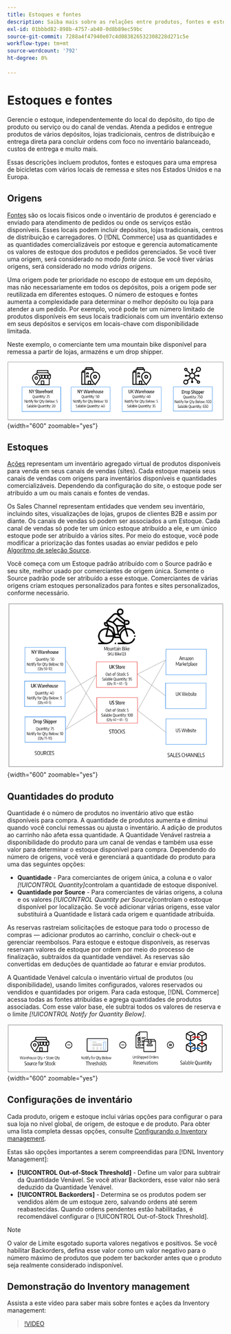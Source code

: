 ```yaml
---
title: Estoques e fontes
description: Saiba mais sobre as relações entre produtos, fontes e estoques.
exl-id: 01bbbd82-898b-4757-ab40-0d8b89ec59bc
source-git-commit: 7288a4f47940e07c4d083826532308228d271c5e
workflow-type: tm+mt
source-wordcount: '792'
ht-degree: 0%

---
```


# Estoques e fontes

Gerencie o estoque, independentemente do local do depósito, do tipo de produto ou serviço ou do canal de vendas. Atenda a pedidos e entregue produtos de vários depósitos, lojas tradicionais, centros de distribuição e entrega direta para concluir ordens com foco no inventário balanceado, custos de entrega e muito mais.

Essas descrições incluem produtos, fontes e estoques para uma empresa de bicicletas com vários locais de remessa e sites nos Estados Unidos e na Europa.

## Origens

[Fontes](sources-manage.md) são os locais físicos onde o inventário de produtos é gerenciado e enviado para atendimento de pedidos ou onde os serviços estão disponíveis. Esses locais podem incluir depósitos, lojas tradicionais, centros de distribuição e carregadores. O [!DNL Commerce] usa as quantidades e as quantidades comercializáveis por estoque e gerencia automaticamente os valores de estoque dos produtos e pedidos gerenciados. Se você tiver uma origem, será considerado no modo _fonte única_. Se você tiver várias origens, será considerado no modo _várias origens_.

Uma origem pode ter prioridade no escopo de estoque em um depósito, mas não necessariamente em todos os depósitos, pois a origem pode ser reutilizada em diferentes estoques. O número de estoques e fontes aumenta a complexidade para determinar o melhor depósito ou loja para atender a um pedido. Por exemplo, você pode ter um número limitado de produtos disponíveis em seus locais tradicionais com um inventário extenso em seus depósitos e serviços em locais-chave com disponibilidade limitada.

Neste exemplo, o comerciante tem uma mountain bike disponível para remessa a partir de lojas, armazéns e um drop shipper.

![Exemplo de diagrama de fontes](assets/diagram-sources.png){width="600" zoomable="yes"}

## Estoques

[Ações](stocks-manage.md) representam um inventário agregado virtual de produtos disponíveis para venda em seus canais de vendas (sites). Cada estoque mapeia seus canais de vendas com origens para inventários disponíveis e quantidades comercializáveis. Dependendo da configuração do site, o estoque pode ser atribuído a um ou mais canais e fontes de vendas.

Os Sales Channel representam entidades que vendem seu inventário, incluindo sites, visualizações de lojas, grupos de clientes B2B e assim por diante. Os canais de vendas só podem ser associados a um Estoque. Cada canal de vendas só pode ter um único estoque atribuído a ele, e um único estoque pode ser atribuído a vários sites. Por meio do estoque, você pode modificar a priorização das fontes usadas ao enviar pedidos e pelo [Algoritmo de seleção Source](selection-reservations.md).

Você começa com um Estoque padrão atribuído com o Source padrão e seu site, melhor usado por comerciantes de origem única. Somente o Source padrão pode ser atribuído a esse estoque. Comerciantes de várias origens criam estoques personalizados para fontes e sites personalizados, conforme necessário.

![Diagrama para exemplo de ações para um armazenamento](assets/diagram-stock.png){width="600" zoomable="yes"}

## Quantidades do produto

Quantidade é o número de produtos no inventário ativo que estão disponíveis para compra. A quantidade de produtos aumenta e diminui quando você conclui remessas ou ajusta o inventário. A adição de produtos ao carrinho não afeta essa quantidade. A Quantidade Venável rastreia a disponibilidade do produto para um canal de vendas e também usa esse valor para determinar o estoque disponível para compra. Dependendo do número de origens, você verá e gerenciará a quantidade do produto para uma das seguintes opções:

- **Quantidade** - Para comerciantes de origem única, a coluna e o valor _[!UICONTROL Quantity]_&#x200B;controlam a quantidade de estoque disponível.
- **Quantidade por Source** - Para comerciantes de várias origens, a coluna e os valores _[!UICONTROL Quantity per Source]_&#x200B;controlam o estoque disponível por localização. Se você adicionar várias origens, esse valor substituirá a Quantidade e listará cada origem e quantidade atribuída.

As reservas rastreiam solicitações de estoque para todo o processo de compras — adicionar produtos ao carrinho, concluir o check-out e gerenciar reembolsos. Para estoque e estoque disponíveis, as reservas reservam valores de estoque por ordem por meio do processo de finalização, subtraídos da quantidade vendável. As reservas são convertidas em deduções de quantidade ao faturar e enviar produtos.

A Quantidade Venável calcula o inventário virtual de produtos (ou disponibilidade), usando limites configurados, valores reservados ou vendidos e quantidades por origem. Para cada estoque, [!DNL Commerce] acessa todas as fontes atribuídas e agrega quantidades de produtos associadas. Com esse valor base, ele subtrai todos os valores de reserva e o limite _[!UICONTROL Notify for Quantity Below]_.

![Calculando a quantidade vendável de um estoque](assets/diagram-salable-quantity.png){width="600" zoomable="yes"}

## Configurações de inventário

Cada produto, origem e estoque inclui várias opções para configurar o para sua loja no nível global, de origem, de estoque e de produto. Para obter uma lista completa dessas opções, consulte [Configurando o Inventory management](configuration.md).

Estas são opções importantes a serem compreendidas para [!DNL Inventory Management]:

- **[!UICONTROL Out-of-Stock Threshold]** - Define um valor para subtrair da Quantidade Venável. Se você ativar Backorders, esse valor não será deduzido da Quantidade Venável.
- **[!UICONTROL Backorders]** - Determina se os produtos podem ser vendidos além de um estoque zero, salvando ordens até serem reabastecidas. Quando ordens pendentes estão habilitadas, é recomendável configurar o [!UICONTROL Out-of-Stock Threshold].

>[!NOTE]
>
>O valor de Limite esgotado suporta valores negativos e positivos. Se você habilitar Backorders, defina esse valor como um valor negativo para o número máximo de produtos que podem ter backorder antes que o produto seja realmente considerado indisponível.

## Demonstração do Inventory management

Assista a este vídeo para saber mais sobre fontes e ações da Inventory management:

>[!VIDEO](https://video.tv.adobe.com/v/3411977?quality=12&learn=on&captions=por_br)
